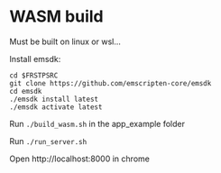 

# WASM build

Must be built on linux or wsl...

Install emsdk:

   ```
   cd $FRSTPSRC
   git clone https://github.com/emscripten-core/emsdk
   cd emsdk
   ./emsdk install latest
   ./emsdk activate latest
   ```

Run ``./build_wasm.sh`` in the app_example folder
	
Run ``./run_server.sh``

Open http://localhost:8000 in chrome


